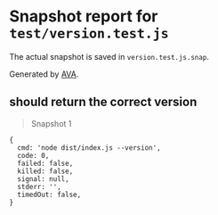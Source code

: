 # Snapshot report for `test/version.test.js`

The actual snapshot is saved in `version.test.js.snap`.

Generated by [AVA](https://ava.li).

## should return the correct version

> Snapshot 1

    {
      cmd: 'node dist/index.js --version',
      code: 0,
      failed: false,
      killed: false,
      signal: null,
      stderr: '',
      timedOut: false,
    }
